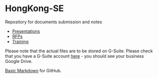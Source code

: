 # HongKong-SE
Repository for documents submission and notes

* [Presentations](./Presentations/Readme.md)
* [RFPs](./RFPs/Readme.md)
* [Training](./Training/Readme.md)


Please note that the actual files are to be stored on G-Suite.  Please check that you have a G-Suite account [here](https://gdrive.juniper.net) - you should see your business Google Drive.


[Basic Markdown](https://docs.github.com/en/github/writing-on-github/basic-writing-and-formatting-syntax) for GitHub.
